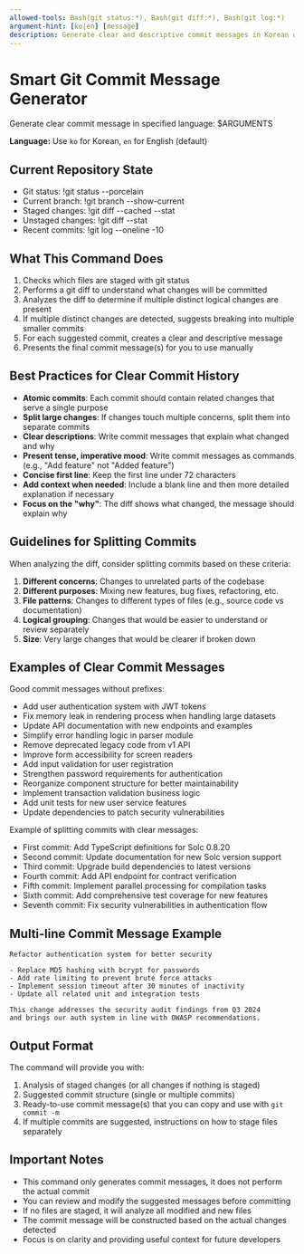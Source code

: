 ```yaml
---
allowed-tools: Bash(git status:*), Bash(git diff:*), Bash(git log:*)
argument-hint: [ko|en] [message]
description: Generate clear and descriptive commit messages in Korean or English without conventional prefixes
---
```


# Smart Git Commit Message Generator

Generate clear commit message in specified language: $ARGUMENTS

**Language:** Use `ko` for Korean, `en` for English (default)

## Current Repository State

- Git status: !git status --porcelain
- Current branch: !git branch --show-current
- Staged changes: !git diff --cached --stat
- Unstaged changes: !git diff --stat
- Recent commits: !git log --oneline -10

## What This Command Does

1. Checks which files are staged with git status
2. Performs a git diff to understand what changes will be committed
3. Analyzes the diff to determine if multiple distinct logical changes are present
4. If multiple distinct changes are detected, suggests breaking into multiple smaller commits
5. For each suggested commit, creates a clear and descriptive message
6. Presents the final commit message(s) for you to use manually

## Best Practices for Clear Commit History

- **Atomic commits**: Each commit should contain related changes that serve a single purpose
- **Split large changes**: If changes touch multiple concerns, split them into separate commits
- **Clear descriptions**: Write commit messages that explain what changed and why
- **Present tense, imperative mood**: Write commit messages as commands (e.g., "Add feature" not "Added feature")
- **Concise first line**: Keep the first line under 72 characters
- **Add context when needed**: Include a blank line and then more detailed explanation if necessary
- **Focus on the "why"**: The diff shows what changed, the message should explain why

## Guidelines for Splitting Commits

When analyzing the diff, consider splitting commits based on these criteria:

1. **Different concerns**: Changes to unrelated parts of the codebase
2. **Different purposes**: Mixing new features, bug fixes, refactoring, etc.
3. **File patterns**: Changes to different types of files (e.g., source code vs documentation)
4. **Logical grouping**: Changes that would be easier to understand or review separately
5. **Size**: Very large changes that would be clearer if broken down

## Examples of Clear Commit Messages

Good commit messages without prefixes:

- Add user authentication system with JWT tokens
- Fix memory leak in rendering process when handling large datasets
- Update API documentation with new endpoints and examples
- Simplify error handling logic in parser module
- Remove deprecated legacy code from v1 API
- Improve form accessibility for screen readers
- Add input validation for user registration
- Strengthen password requirements for authentication
- Reorganize component structure for better maintainability
- Implement transaction validation business logic
- Add unit tests for new user service features
- Update dependencies to patch security vulnerabilities

Example of splitting commits with clear messages:

- First commit: Add TypeScript definitions for Solc 0.8.20
- Second commit: Update documentation for new Solc version support
- Third commit: Upgrade build dependencies to latest versions
- Fourth commit: Add API endpoint for contract verification
- Fifth commit: Implement parallel processing for compilation tasks
- Sixth commit: Add comprehensive test coverage for new features
- Seventh commit: Fix security vulnerabilities in authentication flow

## Multi-line Commit Message Example

```
Refactor authentication system for better security

- Replace MD5 hashing with bcrypt for passwords
- Add rate limiting to prevent brute force attacks
- Implement session timeout after 30 minutes of inactivity
- Update all related unit and integration tests

This change addresses the security audit findings from Q3 2024
and brings our auth system in line with OWASP recommendations.
```

## Output Format

The command will provide you with:

1. Analysis of staged changes (or all changes if nothing is staged)
2. Suggested commit structure (single or multiple commits)
3. Ready-to-use commit message(s) that you can copy and use with `git commit -m`
4. If multiple commits are suggested, instructions on how to stage files separately

## Important Notes

- This command only generates commit messages, it does not perform the actual commit
- You can review and modify the suggested messages before committing
- If no files are staged, it will analyze all modified and new files
- The commit message will be constructed based on the actual changes detected
- Focus is on clarity and providing useful context for future developers
